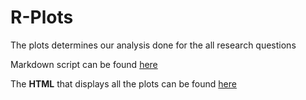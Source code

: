# R-Plots  

The plots determines our analysis done for the all research questions  

Markdown script can be found [here](https://github.com/vnikesh/8086-002---Project/blob/master/Deliverable/RPlots/8086-002-Rscript.Rmd)  

The **HTML** that displays all the plots can be found [here](https://github.com/vnikesh/8086-002---Project/blob/master/Deliverable/RPlots/8086-002-Rscript.html)  
